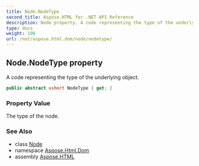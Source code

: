 ```yaml
---
title: Node.NodeType
second_title: Aspose.HTML for .NET API Reference
description: Node property. A code representing the type of the underlying object
type: docs
weight: 100
url: /net/aspose.html.dom/node/nodetype/
---
```

## Node.NodeType property

A code representing the type of the underlying object.

```csharp
public abstract ushort NodeType { get; }
```

### Property Value

The type of the node.

### See Also

* class [Node](../)
* namespace [Aspose.Html.Dom](../../../aspose.html.dom/)
* assembly [Aspose.HTML](../../../)
